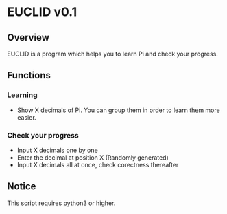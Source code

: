 EUCLID v0.1
===========

Overview
--------
EUCLID is a program which helps you to learn Pi and check your progress.

Functions
---------
### Learning
- Show X decimals of Pi. You can group them in order to learn them more easier.

### Check your progress
- Input X decimals one by one
- Enter the decimal at position X (Randomly generated)
- Input X decimals all at once, check corectness thereafter

Notice
------
This script requires python3 or higher.
